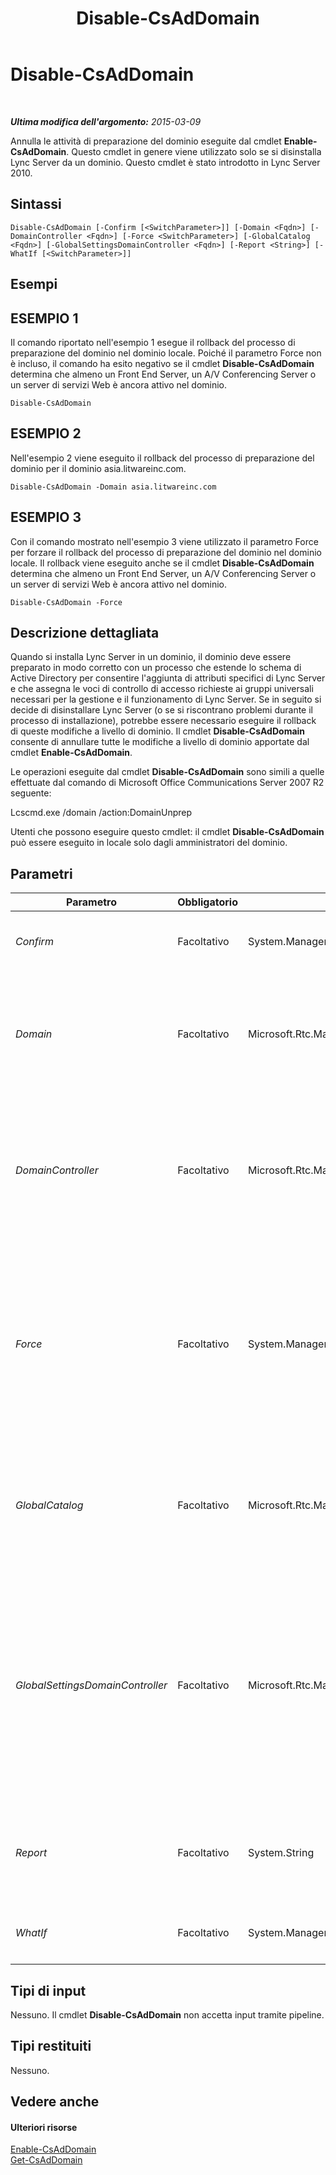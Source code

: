 ﻿---
title: Disable-CsAdDomain
TOCTitle: Disable-CsAdDomain
ms:assetid: 98a4982c-7d8d-460d-bff9-243373b20290
ms:mtpsurl: https://technet.microsoft.com/it-it/library/Gg398785(v=OCS.15)
ms:contentKeyID: 49301407
ms.date: 08/24/2015
mtps_version: v=OCS.15
ms.translationtype: HT
---

# Disable-CsAdDomain

 

_**Ultima modifica dell'argomento:** 2015-03-09_

Annulla le attività di preparazione del dominio eseguite dal cmdlet **Enable-CsAdDomain**. Questo cmdlet in genere viene utilizzato solo se si disinstalla Lync Server da un dominio. Questo cmdlet è stato introdotto in Lync Server 2010.

## Sintassi

    Disable-CsAdDomain [-Confirm [<SwitchParameter>]] [-Domain <Fqdn>] [-DomainController <Fqdn>] [-Force <SwitchParameter>] [-GlobalCatalog <Fqdn>] [-GlobalSettingsDomainController <Fqdn>] [-Report <String>] [-WhatIf [<SwitchParameter>]]

## Esempi

## ESEMPIO 1

Il comando riportato nell'esempio 1 esegue il rollback del processo di preparazione del dominio nel dominio locale. Poiché il parametro Force non è incluso, il comando ha esito negativo se il cmdlet **Disable-CsAdDomain** determina che almeno un Front End Server, un A/V Conferencing Server o un server di servizi Web è ancora attivo nel dominio.

    Disable-CsAdDomain

## ESEMPIO 2

Nell'esempio 2 viene eseguito il rollback del processo di preparazione del dominio per il dominio asia.litwareinc.com.

    Disable-CsAdDomain -Domain asia.litwareinc.com

## ESEMPIO 3

Con il comando mostrato nell'esempio 3 viene utilizzato il parametro Force per forzare il rollback del processo di preparazione del dominio nel dominio locale. Il rollback viene eseguito anche se il cmdlet **Disable-CsAdDomain** determina che almeno un Front End Server, un A/V Conferencing Server o un server di servizi Web è ancora attivo nel dominio.

    Disable-CsAdDomain -Force

## Descrizione dettagliata

Quando si installa Lync Server in un dominio, il dominio deve essere preparato in modo corretto con un processo che estende lo schema di Active Directory per consentire l'aggiunta di attributi specifici di Lync Server e che assegna le voci di controllo di accesso richieste ai gruppi universali necessari per la gestione e il funzionamento di Lync Server. Se in seguito si decide di disinstallare Lync Server (o se si riscontrano problemi durante il processo di installazione), potrebbe essere necessario eseguire il rollback di queste modifiche a livello di dominio. Il cmdlet **Disable-CsAdDomain** consente di annullare tutte le modifiche a livello di dominio apportate dal cmdlet **Enable-CsAdDomain**.

Le operazioni eseguite dal cmdlet **Disable-CsAdDomain** sono simili a quelle effettuate dal comando di Microsoft Office Communications Server 2007 R2 seguente:

Lcscmd.exe /domain /action:DomainUnprep

Utenti che possono eseguire questo cmdlet: il cmdlet **Disable-CsAdDomain** può essere eseguito in locale solo dagli amministratori del dominio.

## Parametri


<table>
<colgroup>
<col style="width: 25%" />
<col style="width: 25%" />
<col style="width: 25%" />
<col style="width: 25%" />
</colgroup>
<thead>
<tr class="header">
<th>Parametro</th>
<th>Obbligatorio</th>
<th>Tipo</th>
<th>Descrizione</th>
</tr>
</thead>
<tbody>
<tr class="odd">
<td><p><em>Confirm</em></p></td>
<td><p>Facoltativo</p></td>
<td><p>System.Management.Automation.SwitchParameter</p></td>
<td><p>Viene visualizzata una richiesta di conferma prima di eseguire il comando.</p></td>
</tr>
<tr class="even">
<td><p><em>Domain</em></p></td>
<td><p>Facoltativo</p></td>
<td><p>Microsoft.Rtc.Management.Deploy.Fqdn</p></td>
<td><p>Nome di dominio completo del dominio per cui eseguire il rollback della preparazione (ad esempio -Domain asia.litwareinc.com). Se questo parametro non è incluso, il rollback avverrà sul dominio locale.</p></td>
</tr>
<tr class="odd">
<td><p><em>DomainController</em></p></td>
<td><p>Facoltativo</p></td>
<td><p>Microsoft.Rtc.Management.Deploy.Fqdn</p></td>
<td><p>Consente agli amministratori di specificare il nome di dominio completo del controller di dominio da utilizzare per l'esecuzione di <strong>Disable-CsAdDomain</strong>. Se non viene specificato, il cmdlet utilizzerà il primo controller di dominio disponibile.</p></td>
</tr>
<tr class="even">
<td><p><em>Force</em></p></td>
<td><p>Facoltativo</p></td>
<td><p>System.Management.Automation.SwitchParameter</p></td>
<td><p>Se è specificato, il rollback verrà eseguito anche se il cmdlet <strong>Disable-CsAdDomain</strong> determina che almeno un Front End Server, un server di conferenze o un server di servizi Web è ancora attivo nel dominio. Se non è presente, il comando avrà esito negativo se un Front End Server, un server di conferenze o un server di servizi Web è ancora attivo nel dominio.</p></td>
</tr>
<tr class="odd">
<td><p><em>GlobalCatalog</em></p></td>
<td><p>Facoltativo</p></td>
<td><p>Microsoft.Rtc.Management.Deploy.Fqdn</p></td>
<td><p>Nome di dominio completo di un server di catalogo globale nel dominio. Questo parametro non è obbligatorio se si esegue il cmdlet <strong>Disable-CsAdDomain</strong> in un computer con un account nel dominio.</p></td>
</tr>
<tr class="even">
<td><p><em>GlobalSettingsDomainController</em></p></td>
<td><p>Facoltativo</p></td>
<td><p>Microsoft.Rtc.Management.Deploy.Fqdn</p></td>
<td><p>Nome di dominio completo di un controller di dominio in cui sono archiviate le impostazioni globali. Se le impostazioni globali sono archiviate nel contenitore Sistema in Servizi di dominio Active Directory, questo parametro deve fare riferimento al controller di dominio radice. Se le impostazioni globali sono archiviate nel contenitore della configurazione, è possibile utilizzare qualsiasi dominio e omettere questo parametro.</p></td>
</tr>
<tr class="odd">
<td><p><em>Report</em></p></td>
<td><p>Facoltativo</p></td>
<td><p>System.String</p></td>
<td><p>Consente di specificare un percorso per il file di log creato durante l'esecuzione del cmdlet. Ad esempio: -Report &quot;C:\Logs\DisableDomain.html&quot;</p></td>
</tr>
<tr class="even">
<td><p><em>WhatIf</em></p></td>
<td><p>Facoltativo</p></td>
<td><p>System.Management.Automation.SwitchParameter</p></td>
<td><p>Descrive ciò che accadrebbe se si eseguisse il comando senza eseguirlo realmente.</p></td>
</tr>
</tbody>
</table>


## Tipi di input

Nessuno. Il cmdlet **Disable-CsAdDomain** non accetta input tramite pipeline.

## Tipi restituiti

Nessuno.

## Vedere anche

#### Ulteriori risorse

[Enable-CsAdDomain](enable-csaddomain.md)  
[Get-CsAdDomain](get-csaddomain.md)

